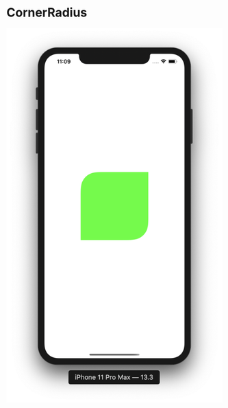 # CornerRadius

![](https://github.com/ram4ik/CornerRadius/blob/master/CornerRadius/Assets.xcassets/Screenshot%202020-03-19%20at%2023.09.12.imageset/Screenshot%202020-03-19%20at%2023.09.12.png)
